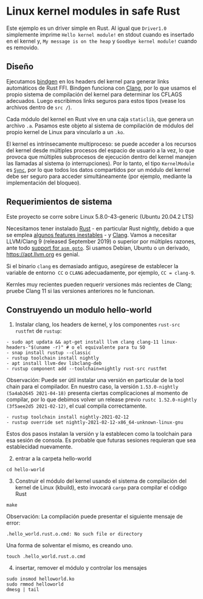 # Linux kernel modules in safe Rust

Este ejemplo es un driver simple en Rust. Al igual que `Driver1.0` simplemente imprime `Hello kernel module!` en stdout cuando es insertado en el kernel y, `My message is on the heap` y `Goodbye kernel module!` cuando es removido.

## Diseño

Ejecutamos [bindgen](https://github.com/rust-lang/rust-bindgen) en los headers del kernel para generar links automáticos de Rust FFI. Bindgen funciona con [Clang](https://clang.llvm.org), por lo que usamos el propio sistema de compilación del kernel para determinar los CFLAGS adecuados. Luego escribimos links seguros para estos tipos (vease los archivos dentro de `src /`).

Cada módulo del kernel en Rust vive en una caja `staticlib`, que genera un archivo `.a`. Pasamos este objeto al sistema de compilación de módulos del propio kernel de Linux para vincularlo a un `.ko`.

El kernel es intrínsecamente multiproceso: se puede acceder a los recursos del kernel desde múltiples procesos del espacio de usuario a la vez, lo que provoca que múltiples subprocesos de ejecución dentro del kernel manejen las llamadas al sistema (o interrupciones). Por lo tanto, el tipo `KernelModule` es [`Sync`](https://doc.rust-lang.org/book/ch16-04-extensible-concurrency-sync-and-send.html), por lo que todos los datos compartidos por un módulo del kernel debe ser seguro para acceder simultáneamente (por ejemplo, mediante la implementación del bloqueo).

## Requerimientos de sistema

Este proyecto se corre sobre Linux 5.8.0-43-generic (Ubuntu 20.04.2 LTS)

Necesitamos tener instalado [Rust](https://www.rust-lang.org) - en particular
Rust nightly, debido a que se emplea [algunos features inestables](https://github.com/fishinabarrel/linux-kernel-module-rust/issues/41) - y [Clang](https://clang.llvm.org). Vamos a necesitar LLVM/Clang 9 (released September 2019) o superior por múltiples razones, ante todo
[support for `asm goto`][]. Si usamos Debian, Ubuntu o un derivado, https://apt.llvm.org es genial.

Si el binario `clang` es demasiado antiguo, asegúrese de establecer la variable de entorno` CC` o `CLANG` adecuadamente, por ejemplo, `CC = clang-9`.

Kernles muy recientes pueden requerir versiones más recientes de Clang; pruebe Clang 11 si las versiones anteriores no le funcionan.

[#112]: https://github.com/fishinabarrel/linux-kernel-module-rust/issues/112
[support for `asm goto`]: https://github.com/fishinabarrel/linux-kernel-module-rust/issues/123

## Construyendo un modulo hello-world

1. Instalar clang, los headers de kernel, y los componentes `rust-src` `rustfmt` de `rustup`:

```
- sudo apt updata && apt-get install llvm clang clang-11 linux-headers-"$(uname -r)" # o el equivalente para tu SO
- snap install rustup --classic
- rustup toolchain install nightly
- apt install llvm-dev libclang-deb
- rustup component add --toolchain=nightly rust-src rustfmt
```

Observación: Puede ser útil instalar una versión en particular de la tool chain para el compilador.
En nuestro caso, la versión `1.53.0-nightly (5a4ab2645 2021-04-18)` presenta ciertas complicaciones al momento de compilar, por lo que debimos volver un release previo `rustc 1.52.0-nightly (3f5aee2d5 2021-02-12)`, el cual compila correctamente.

```
- rustup toolchain install nightly-2021-02-12
- rustup override set nightly-2021-02-12-x86_64-unknown-linux-gnu
```

Estos dos pasos instalan la versión y la establecen como la toolchain para esa sesión de consola. Es probable que futuras sesiones requieran que sea establecidad nuevamente.

2. entrar a la carpeta hello-world 

```
cd hello-world
```

3. Construir el módulo del kernel usando el sistema de compilación del kernel de Linux (kbuild), esto invocará `cargo` para compilar el código Rust

```
make
```

Observación: La compilación puede presentar el siguiente mensaje de error:

```
.hello_world.rust.o.cmd: No such file or directory
```

Una forma de solventar el mismo, es creando uno.

```
touch .hello_world.rust.o.cmd
```


4. insertar, remover el módulo y controlar los mensajes

```
sudo insmod helloworld.ko
sudo rmmod helloworld
dmesg | tail
```

